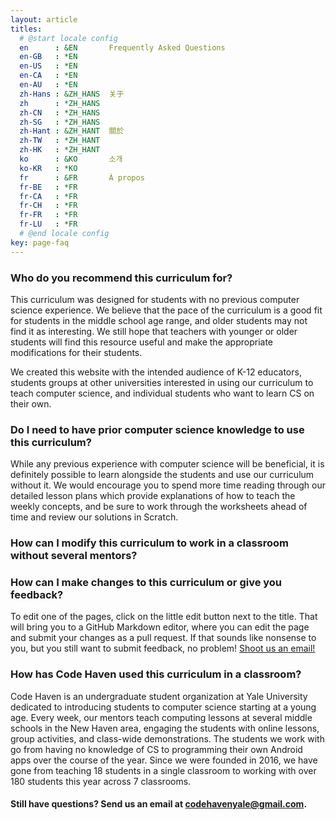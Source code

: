 ```yaml
---
layout: article
titles:
  # @start locale config
  en      : &EN       Frequently Asked Questions
  en-GB   : *EN
  en-US   : *EN
  en-CA   : *EN
  en-AU   : *EN
  zh-Hans : &ZH_HANS  关于
  zh      : *ZH_HANS
  zh-CN   : *ZH_HANS
  zh-SG   : *ZH_HANS
  zh-Hant : &ZH_HANT  關於
  zh-TW   : *ZH_HANT
  zh-HK   : *ZH_HANT
  ko      : &KO       소개
  ko-KR   : *KO
  fr      : &FR       À propos
  fr-BE   : *FR
  fr-CA   : *FR
  fr-CH   : *FR
  fr-FR   : *FR
  fr-LU   : *FR
  # @end locale config
key: page-faq
---
```


### Who do you recommend this curriculum for?

This curriculum was designed for students with no previous computer science experience. We believe that the pace of the curriculum is a good fit for students in the middle school age range, and older students may not find it as interesting. We still hope that teachers with younger or older students will find this resource useful and make the appropriate modifications for their students.

We created this website with the intended audience of K-12 educators, students groups at other universities interested in using our curriculum to teach computer science, and individual students who want to learn CS on their own.

### Do I need to have prior computer science knowledge to use this curriculum?

While any previous experience with computer science will be beneficial, it is definitely possible to learn alongside the students and use our curriculum without it. We would encourage you to spend more time reading through our detailed lesson plans which provide explanations of how to teach the weekly concepts, and be sure to work through the worksheets ahead of time and review our solutions in Scratch.

### How can I modify this curriculum to work in a classroom without several mentors?


### How can I make changes to this curriculum or give you feedback?

To edit one of the pages, click on the little edit button next to the title. That will bring you to a GitHub Markdown editor, where you can edit the page and submit your changes as a pull request. 
If that sounds like nonsense to you, but you still want to submit feedback, no problem! [Shoot us an email!](mailto:codehavenyale@gmail.com)

### How has Code Haven used this curriculum in a classroom?

Code Haven is an undergraduate student organization at Yale University dedicated to introducing students to computer science starting at a young age. Every week, our mentors teach computing lessons at several middle schools in the New Haven area, engaging the students with online lessons, group activities, and class-wide demonstrations. The students we work with go from having no knowledge of CS to programming their own Android apps over the course of the year. Since we were founded in 2016, we have gone from teaching 18 students in a single classroom to working with over 180 students this year across 7 classrooms.

#### Still have questions? Send us an email at [codehavenyale@gmail.com](mailto:codehavenyale@gmail.com).

<!-- 
![TeXt Theme](https://raw.githubusercontent.com/kitian616/jekyll-TeXt-theme/master/screenshots/TeXt-home.jpg)

TeXt is a super customizable Jekyll theme for personal site, team site, blog, project, documentation, etc. Similar to iOS 11 style, it has large and prominent titles, round buttons and cards.

```javascript
(() => console.log('Hello, World!'))();
```

## Features

- Responsive
- Semantic HTML
- Skins
- Highlight Theme
- Internationalization
- Search
- Table of contents
- Authors
- Additional styles (alert, tag, image, icon, button, grid, etc)
- Extensions (audios, videos, slides, demos)
- Markdown enhancements ([MathJax](https://www.mathjax.org/), [mermaid](https://mermaidjs.github.io/), [chartjs](http://www.chartjs.org/))
- Sharing ([AddToAny](https://www.addtoany.com/), [AddThis](https://www.addthis.com/))
- Comments ([Disqus](https://disqus.com/), [Gitalk](https://gitalk.github.io/), [Valine](https://valine.js.org/en/))
- Pageview ([LeanCloud](https://leancloud.cn/))
- Analytics ([Google Analytics](https://analytics.google.com/analytics/web/))
- RSS ([jekyll-feed](https://github.com/jekyll/jekyll-feed))

## Skins

TeXt has 6 built-in skins, you can also set up your own skin.

| `default` | `dark` | `forest` |
| --- |  --- | --- |
| ![Default](https://raw.githubusercontent.com/kitian616/jekyll-TeXt-theme/master/screenshots/skins_default.jpg) | ![Dark](https://raw.githubusercontent.com/kitian616/jekyll-TeXt-theme/master/screenshots/skins_dark.jpg) | ![Forest](https://raw.githubusercontent.com/kitian616/jekyll-TeXt-theme/master/screenshots/skins_forest.jpg) |

| `ocean` | `chocolate` | `orange` |
| --- |  --- | --- |
| ![Ocean](https://raw.githubusercontent.com/kitian616/jekyll-TeXt-theme/master/screenshots/skins_ocean.jpg) | ![Chocolate](https://raw.githubusercontent.com/kitian616/jekyll-TeXt-theme/master/screenshots/skins_chocolate.jpg) | ![Orange](https://raw.githubusercontent.com/kitian616/jekyll-TeXt-theme/master/screenshots/skins_orange.jpg) |

### Highlight Theme

TeXt use [Tomorrow](https://github.com/chriskempson/tomorrow-theme) as the highlight theme.

| `tomorrow` | `tomorrow-night` | `tomorrow-night-eighties` | `tomorrow-night-blue` | `tomorrow-night-bright` |
| --- |  --- | --- | --- |  --- |
| ![Tomorrow](https://raw.githubusercontent.com/kitian616/jekyll-TeXt-theme/master/screenshots/highlight_tomorrow.png) | ![Tomorrow Night](https://raw.githubusercontent.com/kitian616/jekyll-TeXt-theme/master/screenshots/highlight_tomorrow-night.png) | ![Tomorrow Night Eighties](https://raw.githubusercontent.com/kitian616/jekyll-TeXt-theme/master/screenshots/highlight_tomorrow-night-eighties.png) | ![Tomorrow Night Blue](https://raw.githubusercontent.com/kitian616/jekyll-TeXt-theme/master/screenshots/highlight_tomorrow-night-blue.png) | ![Tomorrow Night Bright](https://raw.githubusercontent.com/kitian616/jekyll-TeXt-theme/master/screenshots/highlight_tomorrow-night-bright.png) | -->
